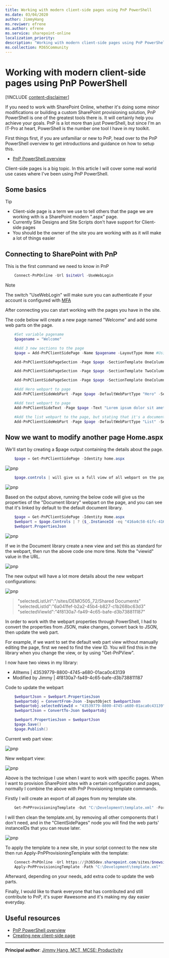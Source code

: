 ```yaml
---
title: Working with modern client-side pages using PnP PowerShell
ms.date: 03/04/2020
author: JimmyHang
ms.reviwer: efrene
ms.author: efrene
ms.service: sharepoint-online
localization_priority: 
description: "Working with modern client-side pages using PnP PowerShell"
ms.collection: M365Community
---
```

# Working with modern client-side pages using PnP PowerShell

[!INCLUDE [content-disclaimer](includes/content-disclaimer.md)]

If you need to work with SharePoint Online, whether it's doing some minor modifications or building a custom SharePoint provisioning solution, PnP PowerShell is one of the greatest tools there is. It will certainly help you achieve your goals. PnP is a lot more than just PowerShell, but since I'm an IT-Pro at heart, PowerShell is the number one tool I have in my toolkit.

First things first, if you are unfamiliar or new to PnP, head over to the PnP PowerShell overview to get introductions and guidance on how to setup this.

* [PnP PowerShell overview](https://docs.microsoft.com/powershell/sharepoint/sharepoint-pnp/sharepoint-pnp-cmdlets?view=sharepoint-ps) 

Client-side pages is a big topic. In this article I will cover some real world use cases where I've been using PnP PowerShell.

## Some basics

> [!TIP]
>
>* Client-side page is a term we use to tell others that the page we are working with is a SharePoint modern ".aspx" page.
>* Currently Site Designs and Site Scripts don't have support for Client-side pages
>* You should be the owner of the site you are working with as it will make a lot of things easier

## Connecting to SharePoint with PnP

This is the first command we need to know in PnP

``` powershell
    Connect-PnPOnline -Url $siteUrl -UseWebLogin
```

> [!NOTE]
> The switch "UseWebLogin" will make sure you can authenticate if your account is configured with [MFA](glossary.md#multi-factor-authentication-mfa)

After connecting you can start working with the pages you have in the site.

The code below will create a new page named "Welcome" and add some web parts on the page.

``` powershell
    #Set variable pagename  
    $pagename = "Welcome"  

    #Add 3 new sections to the page  
    $page = Add-PnPClientSidePage -Name $pagename -LayoutType Home #Using layouttype Home, removes the title and banner zone

    Add-PnPClientSidePageSection -Page $page -SectionTemplate OneColumn -Order 1 # OneColumnFullWidth is only available if the site is a Communication site

    Add-PnPClientSidePageSection -Page $page -SectionTemplate TwoColumn -Order 2

    Add-PnPClientSidePageSection -Page $page -SectionTemplate OneColumn -Order 3

    #Add Hero webpart to page  
    Add-PnPClientSideWebPart -Page $page -DefaultWebPartType "Hero" -Section 1 -Column 1

    #Add text webpart to page  
    Add-PnPClientSideText -Page $page -Text "Lorem ipsum dolor sit amet, consectetuer adipiscing elit. Maecenas porttitor congue mass a. Fusce posuere, magna sed pulvinar ultricies, purus lectus malesuada libero, sit amet commodo magna eros quis urna." -Section 2 -Column 1

    #Add the list webpart to the page, but stating that it's a document library then add the library GUID  
    Add-PnPClientSideWebPart -Page $page -DefaultWebPartType "List" -Section 2 -Column 2 -WebPartProperties @{isDocumentLibrary="true";selectedListId="6a041fef-b2a2-45b4-b827-c1b268bc63d3"}
```

## Now we want to modify another page Home.aspx

We'll start by creating a $page output containing the details about the page.  

``` powershell
    $page = Get-PnPClientSidePage -Identity home.aspx
```

![pnp](media/working-with-modern-clientside-pages-using-pnp-powershell/pnp01.png)

``` powershell
    $page.controls | will give us a full view of all webpart on the page, and their properties
```

![pnp](media/working-with-modern-clientside-pages-using-pnp-powershell/pnp02.png)

Based on the output above, running the below code will give us the properties of the "Document library" webpart on the page, and you can see that it's linked by default to the default document library.  

``` powershell
    $page = Get-PnPClientSidePage -Identity Home.aspx    
    $webpart = $page.Controls | ? {$_.InstanceId -eq "416a4c58-61fc-4166-aa19-1099fad50545"}  
    $webpart.PropertiesJson  
```

![pnp](media/working-with-modern-clientside-pages-using-pnp-powershell/pnp03.png)

If we in the Document library create a new view and set this as standard for the webpart, then run the above code one more time. Note the "viewid" value in the URL.

![pnp](media/working-with-modern-clientside-pages-using-pnp-powershell/pnp04.png)

The new output will have a lot more details about the new webpart configurations:

![pnp](media/working-with-modern-clientside-pages-using-pnp-powershell/pnp05.png)

> "selectedListUrl":"/sites/DEMO505_72/Shared Documents"  
> "selectedListId":"6a041fef-b2a2-45b4-b827-c1b268bc63d3"  
> "selectedViewId":"4f8130a7-fa49-4c65-bafe-d3b738811187"  

In order to work with the webpart properties through PowerShell, I had to convert the properties from JSON, make changes, convert back to JSON, then update the web part.

For example, if we want to set the default web part view without manually editing the page, first we need to find the view ID. You will find this in the library when you change the view, or by using "Get-PnPView".  

I now have two views in my library:

* AllItems | 43539779-8800-4745-a680-01aca0c43139
* Modified by Jimmy | 4f8130a7-fa49-4c65-bafe-d3b738811187
  
Code to update the webpart  

``` powershell
    $webpartJson = $webpart.PropertiesJson  
    $webpartobj = ConvertFrom-Json -InputObject $webpartJson  
    $webpartobj.selectedViewId = "43539779-8800-4745-a680-01aca0c43139"  
    $webpartJson = ConvertTo-Json $webpartobj  

    $webpart.PropertiesJson = $webpartJson  
    $page.Save()  
    $page.Publish()  
```

Current web part view:

![pnp](media/working-with-modern-clientside-pages-using-pnp-powershell/pnp06.png)

New webpart view:

![pnp](media/working-with-modern-clientside-pages-using-pnp-powershell/pnp07.png)

Above is the technique I use when I want to work with specific pages. When I want to provision SharePoint sites with a certain configuration and pages, normally I combine the above with PnP Provisioning template commands.

Firstly I will create an export of all pages from my template site.

```powershell
    Get-PnPProvisioningTemplate -Out "C:\Development\template.xml" -Force -IncludeAllClientSidePages #includeallclientsidepages will copy all other pages in the site
```

I will then clean the template.xml, by removing all other components that I don't need, and in the "ClientSidePages" node you will find the web parts' instanceIDs that you can reuse later.  

![pnp](media/working-with-modern-clientside-pages-using-pnp-powershell/pnp08.png)

To apply the template to a new site, in your script connect to the new site then run Apply-PnPProvisioningTemplate with the template:

```powershell
    Connect-PnPOnline -Url https://jh365dev.sharepoint.com/sites/$newsite -UseWebLogin
    Apply-PnPProvisioningTemplate -Path "C:\Development\template.xml"
```

Afterward, depending on your needs, add extra code to update the web parts.

Finally, I would like to thank everyone that has contributed and still contribute to PnP, it's super #awesome and it's making my day easier everyday.

## Useful resources

* [PnP PowerShell overview](https://docs.microsoft.com/powershell/sharepoint/sharepoint-pnp/sharepoint-pnp-cmdlets?view=sharepoint-ps)
* [Creating new client-side page](https://hangconsult.com/2017/11/05/creating-a-new-client-side-page-with-pnp-powershell/)

------

**Principal author**: [Jimmy Hang, MCT, MCSE: Productivity](https://www.linkedin.com/in/jimmyhang)
